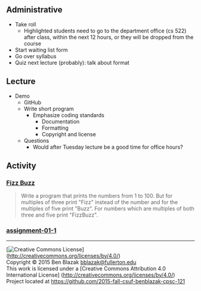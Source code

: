 ## Administrative
- Take roll
    - Highlighted students need to go to the department office (cs 522) after
      class, within the next 12 hours, or they will be dropped from the course
- Start waiting list form
- Go over syllabus
- Quiz next lecture (probably): talk about format

## Lecture
- Demo
    - GitHub
    - Write short program
        - Emphasize coding standards
            - Documentation
            - Formatting
            - Copyright and license
    - Questions
        - Would after Tuesday lecture be a good time for office hours?


## Activity

### [Fizz Buzz](http://c2.com/cgi/wiki?FizzBuzzTest)

> Write a program that prints the numbers from 1 to 100. But for multiples of
> three print "Fizz" instead of the number and for the multiples of five print
> "Buzz". For numbers which are multiples of both three and five print
> "FizzBuzz".

### [assignment-01-1](../assignment-01-1)


-------------------------------------------------------------------------------
[![Creative Commons License](https://i.creativecommons.org/l/by/4.0/88x31.png)]
(http://creativecommons.org/licenses/by/4.0/)  
Copyright &copy; 2015 Ben Blazak <bblazak@fullerton.edu>  
This work is licensed under a [Creative Commons Attribution 4.0 International
License] (http://creativecommons.org/licenses/by/4.0/)  
Project located at <https://github.com/2015-fall-csuf-benblazak-cpsc-121>


